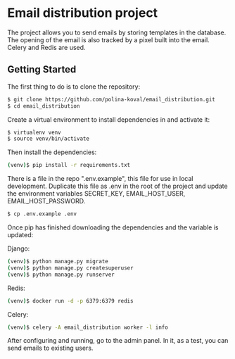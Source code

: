 # Email distribution project  
The project allows you to send emails by storing templates in the database. The opening of the email is also tracked by a pixel built into the email. Celery and Redis are used.

## Getting Started  
The first thing to do is to clone the repository:  

```sh
$ git clone https://github.com/polina-koval/email_distribution.git
$ cd email_distribution
```  

Create a virtual environment to install dependencies in and activate it:  

```sh
$ virtualenv venv  
$ source venv/bin/activate
```

Then install the dependencies:  

```sh
(venv)$ pip install -r requirements.txt
```  

There is a file in the repo ".env.example", this file for use in local development. Duplicate this file as .env in the root of the project and update the environment variables SECRET_KEY, EMAIL_HOST_USER, EMAIL_HOST_PASSWORD.  

```sh
$ cp .env.example .env
```

Once pip has finished downloading the dependencies and the variable is updated:  
 
Django:
```sh
(venv)$ python manage.py migrate
(venv)$ python manage.py createsuperuser
(venv)$ python manage.py runserver
```  

Redis:
```sh
(venv)$ docker run -d -p 6379:6379 redis
```  

Celery:
```sh
(venv)$ celery -A email_distribution worker -l info 
```

After configuring and running, go to the admin panel. 
In it, as a test, you can send emails to existing users.
